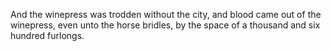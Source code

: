 And the winepress was trodden without the city, and blood came out of the winepress, even unto the horse bridles, by the space of a thousand and six hundred furlongs.
